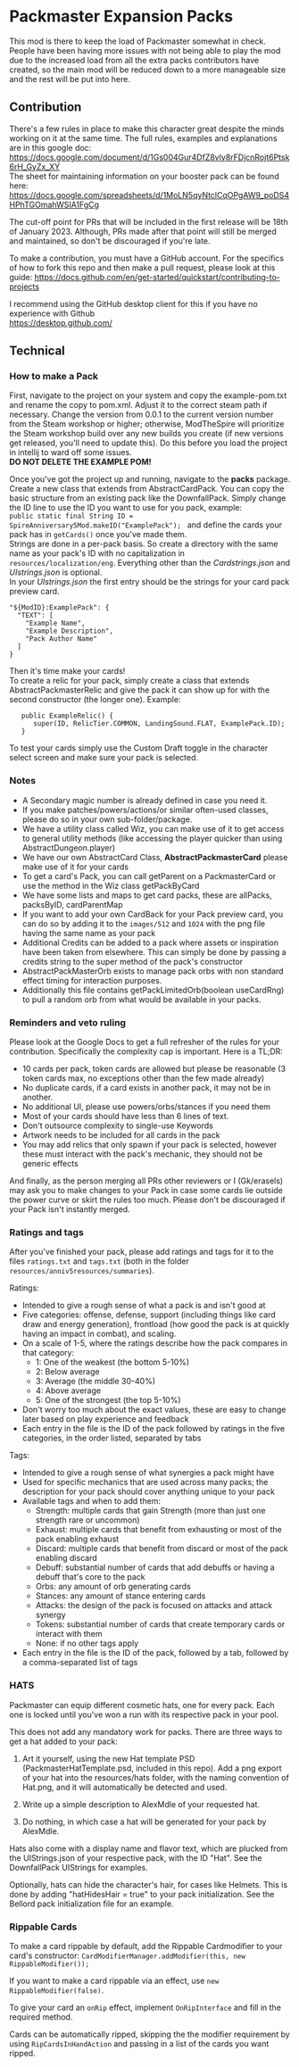 # Packmaster Expansion Packs
This mod is there to keep the load of Packmaster somewhat in check. People have been having more issues with not being able to play the mod due to the increased load from all the extra packs contributors have created, so the main mod will be reduced down to a more manageable size and the rest will be put into here.

## Contribution
There's a few rules in place to make this character great despite the minds working on it at the same time.
The full rules, examples and explanations are in this google doc:
https://docs.google.com/document/d/1Gs004Gur4DfZ8vly8rFDjcnRojt6Ptsk6rH_GyZx_XY  
The sheet for maintaining information on your booster pack can be found here:  
https://docs.google.com/spreadsheets/d/1MoLN5qyNtclCqOPgAW9_poDS4HPhTGOmahWSIA1FgCg  
  
The cut-off point for PRs that will be included in the first release will be 18th of January 2023. Although, PRs made after that point will still be merged and maintained, so don't be discouraged if you're late.  
  
To make a contribution, you must have a GitHub account. 
For the specifics of how to fork this repo and then make a pull request, please look at this guide:
https://docs.github.com/en/get-started/quickstart/contributing-to-projects  
  
I recommend using the GitHub desktop client for this if you have no experience with Github  
https://desktop.github.com/  

## Technical
### How to make a Pack
First, navigate to the project on your system and copy the example-pom.txt and rename the copy to pom.xml. Adjust it to the correct steam path if necessary. Change the version from 0.0.1 to the current version number from the Steam workshop or higher; otherwise, ModTheSpire will prioritize the Steam workshop build over any new builds you create (if new versions get released, you'll need to update this). Do this before you load the project in intellij to ward off some issues.  
**DO NOT DELETE THE EXAMPLE POM!**

Once you've got the project up and running, navigate to the **packs** package.  
Create a new class that extends from AbstractCardPack. You can copy the basic structure from an existing pack like the DownfallPack. Simply change the ID line to use the ID you want to use for you pack, example:  
`public static final String ID = SpireAnniversary5Mod.makeID("ExamplePack"); `
and define the cards your pack has in `getCards()` once you've made them.  
Strings are done in a per-pack basis. So create a directory with the same name as your pack's ID with no capitalization in `resources/localization/eng`. Everything other than the *Cardstrings.json* and *UIstrings.json* is optional.  
In your *UIstrings.json* the first entry should be the strings for your card pack preview card.  
```
"${ModID}:ExamplePack": {  
  "TEXT": [  
    "Example Name",  
    "Example Description",  
    "Pack Author Name"  
  ]  
}  
```
  
Then it's time make your cards!  
To create a relic for your pack, simply create a class that extends AbstractPackmasterRelic and give the pack it can show up for with the second constructor (the longer one). Example:  
```
   public ExampleRelic() {
      super(ID, RelicTier.COMMON, LandingSound.FLAT, ExamplePack.ID);
   }  
```
  
  
To test your cards simply use the Custom Draft toggle in the character select screen and make sure your pack is selected.

### Notes
* A Secondary magic number is already defined in case you need it.
* If you make patches/powers/actions/or similar often-used classes, please do so in your own sub-folder/package.
* We have a utility class called Wiz, you can make use of it to get access to general utility methods (like accessing the player quicker than using AbstractDungeon.player)
* We have our own AbstractCard Class, **AbstractPackmasterCard** please make use of it for your cards
* To get a card's Pack, you can call getParent on a PackmasterCard or use the method in the Wiz class getPackByCard
* We have some lists and maps to get card packs, these are allPacks, packsByID, cardParentMap
* If you want to add your own CardBack for your Pack preview card, you can do so by adding it to the `images/512` and `1024` with the png file having the same name as your pack
* Additional Credits can be added to a pack where assets or inspiration have been taken from elsewhere. This can simply be done by passing a credits string to the super method of the pack's constructor
* AbstractPackMasterOrb exists to manage pack orbs with non standard effect timing for interaction purposes.
* Additionally this file contains getPackLimitedOrb(boolean useCardRng) to pull a random orb from what would be available in your packs.

### Reminders and veto ruling
Please look at the Google Docs to get a full refresher of the rules for your contribution. Specifically the complexity cap is important.
Here is a TL;DR:
* 10 cards per pack, token cards are allowed but please be reasonable (3 token cards max, no exceptions other than the few made already)
* No duplicate cards, if a card exists in another pack, it may not be in another.
* No additional UI, please use powers/orbs/stances if you need them
* Most of your cards should have less than 6 lines of text.
* Don't outsource complexity to single-use Keywords
* Artwork needs to be included for all cards in the pack
* You may add relics that only spawn if your pack is selected, however these must interact with the pack's mechanic, they should not be generic effects

And finally, as the person merging all PRs other reviewers or I (Gk/erasels) may ask you to make changes to your Pack in case some cards lie outside the power curve or skirt the rules too much.
Please don't be discouraged if your Pack isn't instantly merged.

### Ratings and tags
After you've finished your pack, please add ratings and tags for it to the files `ratings.txt` and `tags.txt` (both in the folder `resources/anniv5resources/summaries`).

Ratings:
* Intended to give a rough sense of what a pack is and isn't good at
* Five categories: offense, defense, support (including things like card draw and energy generation), frontload (how good the pack is at quickly having an impact in combat), and scaling.
* On a scale of 1-5, where the ratings describe how the pack compares in that category:
  * 1: One of the weakest (the bottom 5-10%)
  * 2: Below average
  * 3: Average (the middle 30-40%)
  * 4: Above average
  * 5: One of the strongest (the top 5-10%)
* Don't worry too much about the exact values, these are easy to change later based on play experience and feedback
* Each entry in the file is the ID of the pack followed by ratings in the five categories, in the order listed, separated by tabs

Tags:
* Intended to give a rough sense of what synergies a pack might have
* Used for specific mechanics that are used across many packs; the description for your pack should cover anything unique to your pack
* Available tags and when to add them:
  * Strength: multiple cards that gain Strength (more than just one strength rare or uncommon) 
  * Exhaust: multiple cards that benefit from exhausting or most of the pack enabling exhaust
  * Discard: multiple cards that benefit from discard or most of the pack enabling discard
  * Debuff: substantial number of cards that add debuffs or having a debuff that's core to the pack
  * Orbs: any amount of orb generating cards
  * Stances: any amount of stance entering cards
  * Attacks: the design of the pack is focused on attacks and attack synergy
  * Tokens: substantial number of cards that create temporary cards or interact with them
  * None: if no other tags apply
* Each entry in the file is the ID of the pack, followed by a tab, followed by a comma-separated list of tags

### HATS

Packmaster can equip different cosmetic hats, one for every pack. Each one is locked until you've won a run with its respective pack in your pool.

This does not add any mandatory work for packs. There are three ways to get a hat added to your pack:

1) Art it yourself, using the new Hat template PSD (PackmasterHatTemplate.psd, included in this repo).  Add a png export of your hat into the resources/hats folder, with the naming convention of <PackID>Hat.png, and it will automatically be detected and used.

2) Write up a simple description to AlexMdle of your requested hat.

3) Do nothing, in which case a hat will be generated for your pack by AlexMdle.

Hats also come with a display name and flavor text, which are plucked from the UIStrings.json of your respective pack, with the ID "<yourID>Hat".  See the DownfallPack UIStrings for examples.

Optionally, hats can hide the character's hair, for cases like Helmets.  This is done by adding "hatHidesHair = true" to your pack initialization. See the Bellord pack initialization file for an example.

### Rippable Cards

To make a card rippable by default, add the Rippable Cardmodifier to your card's constructor:
`CardModifierManager.addModifier(this, new RippableModifier());`

If you want to make a card rippable via an effect, use `new RippableModifier(false)`.

To give your card an `onRip` effect, implement `OnRipInterface` and fill in the required method.

Cards can be automatically ripped, skipping the the modifier requirement by using `RipCardsInHandAction` and passing in
a list of the cards you want ripped.
